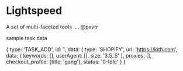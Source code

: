 # Lightspeed
A set of multi-faceted tools .... @pxvtr



sample task data


{
type: 'TASK_ADD',
id: 1,
data: {
type: 'SHOPIFY',
url: 'https://kith.com',
data: {
keywords: [],
userAgent: [],
size: '3.5_S'
},
proxies: [],
checkout_profile: {title: 'gang'},
status: '0-Idle'
}
}
